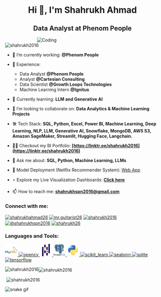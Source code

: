 <h1 align="center">Hi 👋, I'm Shahrukh Ahmad</h1>
<h2 align="center">Data Analyst at Phenom People </h2>
<img align="right" alt="Coding" width="400" src="https://media.tenor.com/2uyENRmiUt0AAAAC/coding.gif">

<p align="left"> <img src="https://komarev.com/ghpvc/?username=shahrukh2016&label=Profile%20views&color=0e75b6&style=flat" alt="shahrukh2016" /> </p>

- 🔭 I’m currently working: **@Phenom People**

- 🥽 Experience:
    - Data Analyst **@Phenom People**  
    - Analyst **@Cartesian Consulting**
    - Data Scientist **@Growth Loops Technologies**
    - Machine Learning Intern **@Ignitus**

- 🌱 Currently learning: **LLM and Generative AI**

- 👯 I’m looking to collaborate on: **Data Analytics & Machine Learning Projects**
  
- 🛠️ Tech Stack: **SQL, Python, Excel, Power BI, Machine Learning, Deep Learning, NLP, LLM, Generative AI, Snowflake, MongoDB, AWS S3, Amazon SageMaker, Streamlit, Hugging Face, Langchain.**

- 👨‍💻 Checkout my BI Portfolio: **[https://linktr.ee/shahrukh2016](https://linktr.ee/shahrukh2016)**

- 💬 Ask me about: **SQL, Python, Machine Learning, LLMs**

- 🚀 Model Deployment (Netflix Recommender System): [Web App](https://huggingface.co/spaces/Shahrukh2016/Netflix_Recommender)

- ⭐ Explore my Live Visualization Dashboards: **[Click here](https://www.novypro.com/profile_projects/shahrukhahmad26)**

- 📫 How to reach me: **shahrukhspn2016@gmail.com**

<h3 align="left">Connect with me:</h3>
<p align="left">
<a href="https://linkedin.com/in/shahrukhahmad26" target="blank"><img align="center" src="https://raw.githubusercontent.com/rahuldkjain/github-profile-readme-generator/master/src/images/icons/Social/linked-in-alt.svg" alt="shahrukhahmad26" height="30" width="40" /></a>
<a href="https://instagram.com/mr.guitarist26" target="blank"><img align="center" src="https://raw.githubusercontent.com/rahuldkjain/github-profile-readme-generator/master/src/images/icons/Social/instagram.svg" alt="mr.guitarist26" height="30" width="40" /></a>
<a href="https://www.hackerrank.com/shahrukh2016" target="blank"><img align="center" src="https://raw.githubusercontent.com/rahuldkjain/github-profile-readme-generator/master/src/images/icons/Social/hackerrank.svg" alt="shahrukh2016" height="30" width="40" /></a>
<a href="https://medium.com/@shahrukhspn2016" target="blank"><img align="center" src="https://raw.githubusercontent.com/rahuldkjain/github-profile-readme-generator/master/src/images/icons/Social/medium.svg" alt="@shahrukhspn2016" height="30" width="40" /></a>
<a href="https://kaggle.com/shahrukh26" target="blank"><img align="center" src="https://raw.githubusercontent.com/rahuldkjain/github-profile-readme-generator/master/src/images/icons/Social/kaggle.svg" alt="shahrukh26" height="30" width="40" /></a>
</p>

<h3 align="left">Languages and Tools:</h3>
<p align="left"> <a href="https://www.mysql.com/" target="_blank" rel="noreferrer"> <img src="https://raw.githubusercontent.com/devicons/devicon/master/icons/mysql/mysql-original-wordmark.svg" alt="mysql" width="40" height="40"/> </a> <a href="https://opencv.org/" target="_blank" rel="noreferrer"> <img src="https://www.vectorlogo.zone/logos/opencv/opencv-icon.svg" alt="opencv" width="40" height="40"/> </a> <a href="https://pandas.pydata.org/" target="_blank" rel="noreferrer"> <img src="https://raw.githubusercontent.com/devicons/devicon/2ae2a900d2f041da66e950e4d48052658d850630/icons/pandas/pandas-original.svg" alt="pandas" width="40" height="40"/> </a> <a href="https://www.postgresql.org" target="_blank" rel="noreferrer"> <img src="https://raw.githubusercontent.com/devicons/devicon/master/icons/postgresql/postgresql-original-wordmark.svg" alt="postgresql" width="40" height="40"/> </a> <a href="https://www.python.org" target="_blank" rel="noreferrer"> <img src="https://raw.githubusercontent.com/devicons/devicon/master/icons/python/python-original.svg" alt="python" width="40" height="40"/> </a> <a href="https://scikit-learn.org/" target="_blank" rel="noreferrer"> <img src="https://upload.wikimedia.org/wikipedia/commons/0/05/Scikit_learn_logo_small.svg" alt="scikit_learn" width="40" height="40"/> </a> <a href="https://seaborn.pydata.org/" target="_blank" rel="noreferrer"> <img src="https://seaborn.pydata.org/_images/logo-mark-lightbg.svg" alt="seaborn" width="40" height="40"/> </a> <a href="https://www.sqlite.org/" target="_blank" rel="noreferrer"> <img src="https://www.vectorlogo.zone/logos/sqlite/sqlite-icon.svg" alt="sqlite" width="40" height="40"/> </a> <a href="https://www.tensorflow.org" target="_blank" rel="noreferrer"> <img src="https://www.vectorlogo.zone/logos/tensorflow/tensorflow-icon.svg" alt="tensorflow" width="40" height="40"/> </a> </p>

<p><img align="left" src="https://github-readme-stats.vercel.app/api/top-langs?username=shahrukh2016&show_icons=true&locale=en&layout=compact" alt="shahrukh2016" /></p>
<p><img align="center" src="https://github-readme-streak-stats.herokuapp.com/?user=shahrukh2016&" alt="shahrukh2016" /></p>
<p>&nbsp;<img align="center" src="https://github-readme-stats.vercel.app/api?username=shahrukh2016&show_icons=true&locale=en" alt="shahrukh2016" /></p>


![snake gif](https://github.com/Shahrukh2016/Shahrukh2016/blob/output/github-contribution-grid-snake.gif)
